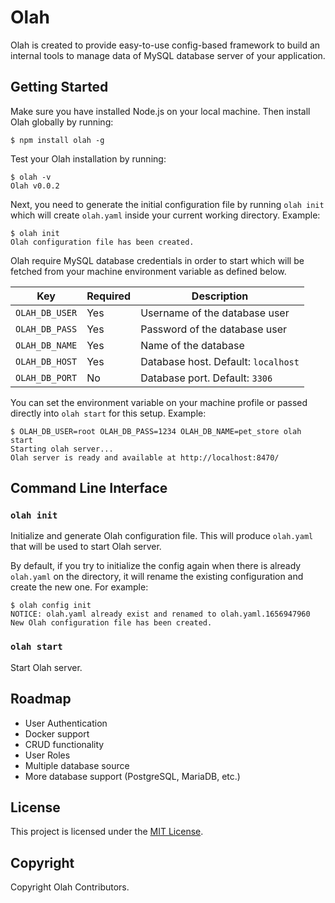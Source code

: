 # Olah

Olah is created to provide easy-to-use config-based framework to build an internal tools to manage data of MySQL database server of your application.

## Getting Started

Make sure you have installed Node.js on your local machine. Then install Olah globally by running:

```
$ npm install olah -g
```

Test your Olah installation by running:

```
$ olah -v
Olah v0.0.2
```

Next, you need to generate the initial configuration file by running `olah init` which will create `olah.yaml` inside your current working directory. Example:

```
$ olah init
Olah configuration file has been created.
```

Olah require MySQL database credentials in order to start which will be fetched from your machine environment variable as defined below.

| Key | Required | Description |
|--|--|--|
| `OLAH_DB_USER` | Yes | Username of the database user |
| `OLAH_DB_PASS` | Yes | Password of the database user |
| `OLAH_DB_NAME` | Yes | Name of the database | 
| `OLAH_DB_HOST` | Yes | Database host. Default: `localhost` |
| `OLAH_DB_PORT` | No | Database port. Default: `3306` |

You can set the environment variable on your machine profile or passed directly into `olah start` for this setup. Example:

```
$ OLAH_DB_USER=root OLAH_DB_PASS=1234 OLAH_DB_NAME=pet_store olah start
Starting olah server...
Olah server is ready and available at http://localhost:8470/
```

## Command Line Interface

### `olah init`

Initialize and generate Olah configuration file. This will produce `olah.yaml` that will be used to start Olah server. 

By default, if you try to initialize the config again when there is already `olah.yaml` on the directory, it will rename the existing configuration and create the new one. For example:

```
$ olah config init
NOTICE: olah.yaml already exist and renamed to olah.yaml.1656947960
New Olah configuration file has been created.
```

### `olah start`

Start Olah server.

## Roadmap
- User Authentication
- Docker support
- CRUD functionality
- User Roles
- Multiple database source
- More database support (PostgreSQL, MariaDB, etc.)

## License

This project is licensed under the [MIT License](LICENSE).

## Copyright

Copyright Olah Contributors.

